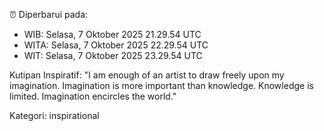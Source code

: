 ⏰ Diperbarui pada:
- WIB: Selasa, 7 Oktober 2025 21.29.54 UTC
- WITA: Selasa, 7 Oktober 2025 22.29.54 UTC
- WIT: Selasa, 7 Oktober 2025 23.29.54 UTC

Kutipan Inspiratif:
"I am enough of an artist to draw freely upon my imagination. Imagination is more important than knowledge. Knowledge is limited. Imagination encircles the world."


Kategori: inspirational

